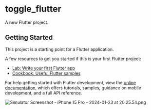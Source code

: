# toggle_flutter

A new Flutter project.

## Getting Started

This project is a starting point for a Flutter application.

A few resources to get you started if this is your first Flutter project:

- [Lab: Write your first Flutter app](https://docs.flutter.dev/get-started/codelab)
- [Cookbook: Useful Flutter samples](https://docs.flutter.dev/cookbook)

For help getting started with Flutter development, view the
[online documentation](https://docs.flutter.dev/), which offers tutorials,
samples, guidance on mobile development, and a full API reference.

![Simulator Screenshot - iPhone 15 Pro - 2024-01-23 at 20.25.54.png](..%2F..%2FDesktop%2FSimulator%20Screenshot%20-%20iPhone%2015%20Pro%20-%202024-01-23%20at%2020.25.54.png)